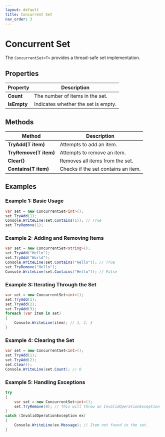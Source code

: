 ```yaml
---
layout: default
title: Concurrent Set 
nav_order: 3
---
```


# Concurrent Set  

The `ConcurrentSet<T>` provides a thread-safe set implementation.

## Properties

| Property | Description |
|----------|-------------|
| **Count** | The number of items in the set. |
| **IsEmpty** | Indicates whether the set is empty. |

## Methods

| Method | Description |
|--------|-------------|
| **TryAdd(T item)** | Attempts to add an item. |
| **TryRemove(T item)** | Attempts to remove an item. |
| **Clear()** | Removes all items from the set. |
| **Contains(T item)** | Checks if the set contains an item. |

## Examples

### Example 1: Basic Usage
```csharp
var set = new ConcurrentSet<int>();
set.TryAdd(1);
Console.WriteLine(set.Contains(1)); // True
set.TryRemove(1);
```

### Example 2: Adding and Removing Items
```csharp
var set = new ConcurrentSet<string>();
set.TryAdd("Hello");
set.TryAdd("World");
Console.WriteLine(set.Contains("Hello")); // True
set.TryRemove("Hello");
Console.WriteLine(set.Contains("Hello")); // False
```

### Example 3: Iterating Through the Set
```csharp
var set = new ConcurrentSet<int>();
set.TryAdd(1);
set.TryAdd(2);
set.TryAdd(3);
foreach (var item in set)
{
    Console.WriteLine(item); // 1, 2, 3
}
```

### Example 4: Clearing the Set
```csharp
var set = new ConcurrentSet<int>();
set.TryAdd(1);
set.TryAdd(2);
set.Clear();
Console.WriteLine(set.Count); // 0
```

### Example 5: Handling Exceptions
```csharp
try
{
    var set = new ConcurrentSet<int>();
    set.TryRemove(0); // This will throw an InvalidOperationException
}
catch (InvalidOperationException ex)
{
    Console.WriteLine(ex.Message); // Item not found in the set.
}
```


